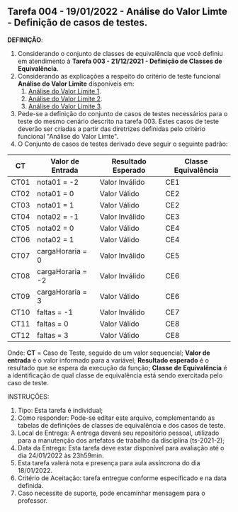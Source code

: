 ## Tarefa 004 - 19/01/2022 - Análise do Valor Limte - Definição de casos de testes.

**DEFINIÇÃO**:
1. Considerando o conjunto de classes de equivalência que você definiu em atendimento à **Tarefa 003 - 21/12/2021 - Definição de Classes de Equivalência**.
2. Considerando as explicações a respeito do critério de teste funcional **Análise do Valor Limite** disponíveis em:
   1. [Análise do Valor Limite 1](https://viniciuspessoni.com/2020/03/15/analise-do-valor-limite/).
   2. [Análise do Valor Limite 2](https://www.youtube.com/watch?v=EQU5ODvmwzs).
   3. [Análise do Valor Limite 3](https://www.youtube.com/watch?v=jX7uyaTAn-k).
3. Pede-se a definição do conjunto de casos de testes necessários para o teste do mesmo cenário descrito na tarefa 003. Estes casos de teste deverão ser criadas a partir das diretrizes definidas pelo critério funcional "Análise do Valor Limte".
4. O Conjunto de casos de testes derivado deve seguir o seguinte padrão:

|CT|Valor de Entrada|Resultado Esperado|Classe Equivalência|
|--|--|--|--|
|CT01|nota01 = -2|Valor Inválido|CE1|
|CT02|nota01 = 0|Valor Válido|CE2|
|CT03|nota01 = 1|Valor Válido|CE2|
|CT04|nota02 = -1|Valor Inválido|CE3|
|CT05|nota02 = 0|Valor Válido|CE4|
|CT06|nota02 = 1|Valor Válido|CE4|
|CT07|cargaHoraria = 0|Valor Inválido|CE5|
|CT08|cargaHoraria = -2|Valor Inválido|CE6|
|CT09|cargaHoraria = 3|Valor Válido|CE6|
|CT10|faltas = -1|Valor Inválido|CE7|
|CT11|faltas = 0|Valor Válido|CE8|
|CT12|faltas = 3|Valor Válido|CE8|

Onde:
**CT** = Caso de Teste, seguido de um valor sequencial;
**Valor de entrada** é o valor informado para a variável;
**Resultado esperado** é o resultado que se espera da execução da função;
**Classe de Equivalência** é a identificação de qual classe de equivalência está sendo exercitada pelo caso de teste.

INSTRUÇÕES:
1. Tipo: Esta tarefa é individual;
2. Como responder: Pode-se editar este arquivo, complementando as tabelas de definições de classes de equivalência e dos casos de teste.
3. Local de Entrega: A entrega deverá seu repositório pessoal, utilizado para a manutenção dos artefatos de trabalho da disciplina (ts-2021-2);
4. Data da Entrega: Esta tarefa deve estar disponível para avaliação até o dia 24/01/2022 às 23h59min.
5. Esta tarefa valerá nota e presença para aula assíncrona do dia 18/01/2022.
6. Critério de Aceitação: tarefa entregue conforme especificado e na data definida.
7. Caso necessite de suporte, pode encaminhar mensagem para o professor.
